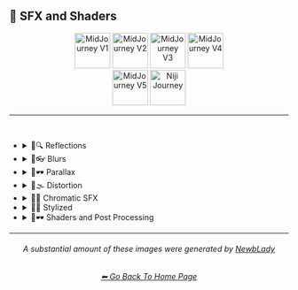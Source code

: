 <h2>🌈 SFX and Shaders</h2>

<div align="center">

[<img src="F://GitHubRepo/MidJourney-Styles-and-Keywords-Reference/Images/Repo_Parts/Buttons/Version_Buttons/button_version_V1_inactive.webp?raw=true" alt="MidJourney V1" height="64" />](F://GitHubRepo/MidJourney-Styles-and-Keywords-Reference/Pages/MJ_V1/Style_Pages/Sphere/SFX_and_Shaders.md)
[<img src="F://GitHubRepo/MidJourney-Styles-and-Keywords-Reference/Images/Repo_Parts/Buttons/Version_Buttons/button_version_V2_inactive.webp?raw=true" alt="MidJourney V2" height="64" />](F://GitHubRepo/MidJourney-Styles-and-Keywords-Reference/Pages/MJ_V2/Style_Pages/Sphere/SFX_and_Shaders.md)
[<img src="F://GitHubRepo/MidJourney-Styles-and-Keywords-Reference/Images/Repo_Parts/Buttons/Version_Buttons/button_version_V3_inactive.webp?raw=true" alt="MidJourney V3" height="64" />](F://GitHubRepo/MidJourney-Styles-and-Keywords-Reference/Pages/MJ_V3/Style_Pages/Just_The_Style/SFX_and_Shaders.md)
[<img src="F://GitHubRepo/MidJourney-Styles-and-Keywords-Reference/Images/Repo_Parts/Buttons/Version_Buttons/button_version_V4_inactive.webp?raw=true" alt="MidJourney V4" height="64" />](F://GitHubRepo/MidJourney-Styles-and-Keywords-Reference/Pages/MJ_V4/Style_Pages/Just_The_Style/SFX_and_Shaders.md)
<br>
[<img src="F://GitHubRepo/MidJourney-Styles-and-Keywords-Reference/Images/Repo_Parts/Buttons/Version_Buttons/button_version_V5_Alpha_active_half.webp?raw=true" alt="MidJourney V5" height="64" />](F://GitHubRepo/MidJourney-Styles-and-Keywords-Reference/Pages/MJ_V5/Style_Pages/Just_The_Style/SFX_and_Shaders.md)
[<img src="F://GitHubRepo/MidJourney-Styles-and-Keywords-Reference/Images/Repo_Parts/Buttons/Version_Buttons/button_version_niji_inactive_half.webp?raw=true" alt="Niji Journey" height="64" />](F://GitHubRepo/MidJourney-Styles-and-Keywords-Reference/Pages/Niji_Journey/Niji_V4/Style_Pages/SFX_and_Shaders.md)

</div>

<hr>
<br>


- <details><summary>🌈🔍 Reflections</summary><p><div align="center">

	| Ray Tracing Reflections | Lumen Reflections | Screen Space Reflections |
	| :-: | :-: | :-: |
	| <img src="F://GitHubRepo/MidJourney-Styles-and-Keywords-Reference/Images/MJ_V5/V5_Alpha_1/Midjourney_Styles/Ray_Tracing_Reflections.webp?raw=true" width="256" /> | <img src="F://GitHubRepo/MidJourney-Styles-and-Keywords-Reference/Images/MJ_V5/V5_Alpha_1/Midjourney_Styles/Lumen_Reflections.webp?raw=true" width="256" /> | <img src="F://GitHubRepo/MidJourney-Styles-and-Keywords-Reference/Images/MJ_V5/V5_Alpha_1/Midjourney_Styles/Screen_Space_Reflections.webp?raw=true" width="256" /> |
	
	<br>
	
	| Diffraction Grading |
	| :-: |
	| <img src="F://GitHubRepo/MidJourney-Styles-and-Keywords-Reference/Images/MJ_V5/V5_Alpha_1/Midjourney_Styles/Diffraction_Grading.webp?raw=true" width="256" /> |

	<br>

	| Reflection in a Puddle | Water Reflection |
	| :-: | :-: |
	| <img src="F://GitHubRepo/MidJourney-Styles-and-Keywords-Reference/Images/MJ_V5/V5_Alpha_1/Midjourney_Styles/Reflection_in_a_Puddle.webp?raw=true" width="256" /> | <img src="F://GitHubRepo/MidJourney-Styles-and-Keywords-Reference/Images/MJ_V5/V5_Alpha_1/Midjourney_Styles/Water_Reflection.webp?raw=true" width="256" /> |

	</div></p></details>



- <details><summary>🌈👓 Blurs</summary><p><div align="center">

	| Blur | Blurred |
	| :-: | :-: |
	| <img src="F://GitHubRepo/MidJourney-Styles-and-Keywords-Reference/Images/MJ_V5/V5_Alpha_1/Midjourney_Styles/Blur.webp?raw=true" width="256" /> | <img src="F://GitHubRepo/MidJourney-Styles-and-Keywords-Reference/Images/MJ_V5/V5_Alpha_1/Midjourney_Styles/Blurred.webp?raw=true" width="256" /> |

	<br>

	| Blurry | Blur Effect | Tilt Blur |
	| :-: | :-: | :-: |
	| <img src="F://GitHubRepo/MidJourney-Styles-and-Keywords-Reference/Images/MJ_V5/V5_Alpha_1/Midjourney_Styles/Blurry.webp?raw=true" width="256" /> | <img src="F://GitHubRepo/MidJourney-Styles-and-Keywords-Reference/Images/MJ_V5/V5_Alpha_1/Midjourney_Styles/Blur_Effect.webp?raw=true" width="256" /> | <img src="F://GitHubRepo/MidJourney-Styles-and-Keywords-Reference/Images/MJ_V5/V5_Alpha_1/Midjourney_Styles/Tilt_Blur.webp?raw=true" width="256" /> |

	<br>

	| Surface-Blur | Radial-Blur | Gaussian-Blur |
    | :-: | :-: | :-: |
    | <img src="F://GitHubRepo/MidJourney-Styles-and-Keywords-Reference/Images/MJ_V5/V5_Alpha_1/Midjourney_Styles/Surface-Blur.webp?raw=true" width="256" /> | <img src="F://GitHubRepo/MidJourney-Styles-and-Keywords-Reference/Images/MJ_V5/V5_Alpha_1/Midjourney_Styles/Radial-Blur.webp?raw=true" width="256" /> | <img src="F://GitHubRepo/MidJourney-Styles-and-Keywords-Reference/Images/MJ_V5/V5_Alpha_1/Midjourney_Styles/Gaussian-Blur.webp?raw=true" width="256" /> |

    <br>

	| Motion | Motion-Blur | Drifting |
	| :-: | :-: | :-: |
	| <img src="F://GitHubRepo/MidJourney-Styles-and-Keywords-Reference/Images/MJ_V5/V5_Alpha_1/Midjourney_Styles/Motion.webp?raw=true" width="256" /> | <img src="F://GitHubRepo/MidJourney-Styles-and-Keywords-Reference/Images/MJ_V5/V5_Alpha_1/Midjourney_Styles/Motion-Blur.webp?raw=true" width="256" /> | <img src="F://GitHubRepo/MidJourney-Styles-and-Keywords-Reference/Images/MJ_V5/V5_Alpha_1/Midjourney_Styles/Drifting.webp?raw=true" width="256" /> |

    <br>

    | Field-Blur |
    | :-: |
    | <img src="F://GitHubRepo/MidJourney-Styles-and-Keywords-Reference/Images/MJ_V5/V5_Alpha_1/Midjourney_Styles/Field-Blur.webp?raw=true" width="256" /> |

	</div></p></details>


- <details><summary>🌈🕶 Parallax</summary><p><div align="center">

	| Parallax |
	| :-: |
	| <img src="F://GitHubRepo/MidJourney-Styles-and-Keywords-Reference/Images/MJ_V5/V5_Alpha_1/Midjourney_Styles/Parallax.webp?raw=true" width="256" /> |
	
	<br>
	
	| Anaglyph |
	| :-: |
	| <img src="F://GitHubRepo/MidJourney-Styles-and-Keywords-Reference/Images/MJ_V5/V5_Alpha_1/Midjourney_Styles/Anaglyph.webp?raw=true" width="256" /> |
	
	<br>
	
	| Multiscopy | Autostereoscopy | Stereoscopy |
	| :-: | :-: | :-: |
	| <img src="F://GitHubRepo/MidJourney-Styles-and-Keywords-Reference/Images/MJ_V5/V5_Alpha_1/Midjourney_Styles/Multiscopy.webp?raw=true" width="256" /> | <img src="F://GitHubRepo/MidJourney-Styles-and-Keywords-Reference/Images/MJ_V5/V5_Alpha_1/Midjourney_Styles/Autostereoscopy.webp?raw=true" width="256" /> | <img src="F://GitHubRepo/MidJourney-Styles-and-Keywords-Reference/Images/MJ_V5/V5_Alpha_1/Midjourney_Styles/Stereoscopy.webp?raw=true" width="256" /> |
	
	</div></p></details>


- <details><summary>🌈🌫 Distortion</summary><p><div align="center">

	| Distortion | Phase Distortion |
	| :-: | :-: |
	| <img src="F://GitHubRepo/MidJourney-Styles-and-Keywords-Reference/Images/MJ_V5/V5_Alpha_1/Midjourney_Styles/Distortion.webp?raw=true" width="256" /> | <img src="F://GitHubRepo/MidJourney-Styles-and-Keywords-Reference/Images/MJ_V5/V5_Alpha_1/Midjourney_Styles/Phase_Distortion.webp?raw=true" width="256" /> |

	<br>
	
	| Barrel Distortion | Radial Distortion |
	| :-: | :-: |
	| <img src="F://GitHubRepo/MidJourney-Styles-and-Keywords-Reference/Images/MJ_V5/V5_Alpha_1/Midjourney_Styles/Barrel_Distortion.webp?raw=true" width="256" /> | <img src="F://GitHubRepo/MidJourney-Styles-and-Keywords-Reference/Images/MJ_V5/V5_Alpha_1/Midjourney_Styles/Radial_Distortion.webp?raw=true" width="256" /> |
	
	<br>
	
	| Amplitude Distortion | Harmonic Distortion | Frequency Response Distortion |
	| :-: | :-: | :-: |
	| <img src="F://GitHubRepo/MidJourney-Styles-and-Keywords-Reference/Images/MJ_V5/V5_Alpha_1/Midjourney_Styles/Amplitude_Distortion.webp?raw=true" width="256" /> | <img src="F://GitHubRepo/MidJourney-Styles-and-Keywords-Reference/Images/MJ_V5/V5_Alpha_1/Midjourney_Styles/Harmonic_Distortion.webp?raw=true" width="256" /> | <img src="F://GitHubRepo/MidJourney-Styles-and-Keywords-Reference/Images/MJ_V5/V5_Alpha_1/Midjourney_Styles/Frequency_Response_Distortion.webp?raw=true" width="256" /> |
	
	<br>
	
	| Group Delay Distortion | Pincushion Distortion | Mustache Distortion |
	| :-: | :-: | :-: |
	| <img src="F://GitHubRepo/MidJourney-Styles-and-Keywords-Reference/Images/MJ_V5/V5_Alpha_1/Midjourney_Styles/Group_Delay_Distortion.webp?raw=true" width="256" /> | <img src="F://GitHubRepo/MidJourney-Styles-and-Keywords-Reference/Images/MJ_V5/V5_Alpha_1/Midjourney_Styles/Pincushion_Distortion.webp?raw=true" width="256" /> | <img src="F://GitHubRepo/MidJourney-Styles-and-Keywords-Reference/Images/MJ_V5/V5_Alpha_1/Midjourney_Styles/Mustache_Distortion.webp?raw=true" width="256" /> |

	<br>

	| Morph | Morphing |
	| :-: | :-: |
	| <img src="F://GitHubRepo/MidJourney-Styles-and-Keywords-Reference/Images/MJ_V5/V5_Alpha_1/Midjourney_Styles/Morph.webp?raw=true" width="256" /> | <img src="F://GitHubRepo/MidJourney-Styles-and-Keywords-Reference/Images/MJ_V5/V5_Alpha_1/Midjourney_Styles/Morphing.webp?raw=true" width="256" /> |
	
	<br>
	
	| Interlace | Interlaced |
	| :-: | :-: |
	| <img src="F://GitHubRepo/MidJourney-Styles-and-Keywords-Reference/Images/MJ_V5/V5_Alpha_1/Midjourney_Styles/Interlace.webp?raw=true" width="256" /> | <img src="F://GitHubRepo/MidJourney-Styles-and-Keywords-Reference/Images/MJ_V5/V5_Alpha_1/Midjourney_Styles/Interlaced.webp?raw=true" width="256" /> |

	<br>

	| Lenticular | Continuous Droste | Tornadic |
	| :-: | :-: | :-: |
	| <img src="F://GitHubRepo/MidJourney-Styles-and-Keywords-Reference/Images/MJ_V5/V5_Alpha_1/Midjourney_Styles/Lenticular.webp?raw=true" width="256" /> | <img src="F://GitHubRepo/MidJourney-Styles-and-Keywords-Reference/Images/MJ_V5/V5_Alpha_1/Midjourney_Styles/Continuous_Droste.webp?raw=true" width="256" /> | <img src="F://GitHubRepo/MidJourney-Styles-and-Keywords-Reference/Images/MJ_V5/V5_Alpha_1/Midjourney_Styles/Tornadic.webp?raw=true" width="256" /> |
	
	</div></p></details>


- <details><summary>🌈🎨 Chromatic SFX</summary><p><div align="center">

	| Chromatic Aberration | RGB Displacement | Spherical Aberration |
	| :-: | :-: | :-: |
	| <img src="F://GitHubRepo/MidJourney-Styles-and-Keywords-Reference/Images/MJ_V5/V5_Alpha_1/Midjourney_Styles/Chromatic_Aberration.webp?raw=true" width="256" /> | <img src="F://GitHubRepo/MidJourney-Styles-and-Keywords-Reference/Images/MJ_V5/V5_Alpha_1/Midjourney_Styles/RGB_Displacement.webp?raw=true" width="256" /> | <img src="F://GitHubRepo/MidJourney-Styles-and-Keywords-Reference/Images/MJ_V5/V5_Alpha_1/Midjourney_Styles/Spherical_Aberration.webp?raw=true" width="256" /> |

	<br>

	| Harris Shutter |
	| :-: |
	| <img src="F://GitHubRepo/MidJourney-Styles-and-Keywords-Reference/Images/MJ_V5/V5_Alpha_1/Midjourney_Styles/Harris_Shutter.webp?raw=true" width="256" /> |
	
	</div></p></details>


- <details><summary>🌈💫 Stylized</summary><p><div align="center">

	| Color Banding |
	| :-: |
	| <img src="F://GitHubRepo/MidJourney-Styles-and-Keywords-Reference/Images/MJ_V5/V5_Alpha_1/Midjourney_Styles/Color_Banding.webp?raw=true" width="256" /> |
	
	<br>
	
	| Scan Lines | Edge Detection |
	| :-: | :-: |
	| <img src="F://GitHubRepo/MidJourney-Styles-and-Keywords-Reference/Images/MJ_V5/V5_Alpha_1/Midjourney_Styles/Scan_Lines.webp?raw=true" width="256" /> | <img src="F://GitHubRepo/MidJourney-Styles-and-Keywords-Reference/Images/MJ_V5/V5_Alpha_1/Midjourney_Styles/Edge_Detection.webp?raw=true" width="256" /> |

	<br>

	| Posterization | Quantization |
	| :-: | :-: |
	| <img src="F://GitHubRepo/MidJourney-Styles-and-Keywords-Reference/Images/MJ_V5/V5_Alpha_1/Midjourney_Styles/Posterization.webp?raw=true" width="256" /> | <img src="F://GitHubRepo/MidJourney-Styles-and-Keywords-Reference/Images/MJ_V5/V5_Alpha_1/Midjourney_Styles/Quantization.webp?raw=true" width="256" /> |

	<br>
	
	| Sobel Operator | Convolution Matrix |
	| :-: | :-: |
	| <img src="F://GitHubRepo/MidJourney-Styles-and-Keywords-Reference/Images/MJ_V5/V5_Alpha_1/Midjourney_Styles/Sobel_Operator.webp?raw=true" width="256" /> | <img src="F://GitHubRepo/MidJourney-Styles-and-Keywords-Reference/Images/MJ_V5/V5_Alpha_1/Midjourney_Styles/Convolution_Matrix.webp?raw=true" width="256" /> |

	<br>

	| Moire Patterns | Twisted Rays |
	| :-: | :-: |
	| <img src="F://GitHubRepo/MidJourney-Styles-and-Keywords-Reference/Images/MJ_V5/V5_Alpha_1/Midjourney_Styles/Moire_Patterns.webp?raw=true" width="256" /> | <img src="F://GitHubRepo/MidJourney-Styles-and-Keywords-Reference/Images/MJ_V5/V5_Alpha_1/Midjourney_Styles/Twisted_Rays.webp?raw=true" width="256" /> |

	<br>

	| Quantum-Wavetracing | Sabattier Effect |
	| :-: | :-: |
	| <img src="F://GitHubRepo/MidJourney-Styles-and-Keywords-Reference/Images/MJ_V5/V5_Alpha_1/Midjourney_Styles/Quantum-Wavetracing.webp?raw=true" width="256" /> | <img src="F://GitHubRepo/MidJourney-Styles-and-Keywords-Reference/Images/MJ_V5/V5_Alpha_1/Midjourney_Styles/Sabattier_Effect.webp?raw=true" width="256" /> |
	
	<br>

	| Textured |
	| :-: |
	| <img src="F://GitHubRepo/MidJourney-Styles-and-Keywords-Reference/Images/MJ_V5/V5_Alpha_1/Midjourney_Styles/Textured.webp?raw=true" width="256" /> |

	<br>

	| Glowing Edges |
	| :-: |
	| <img src="F://GitHubRepo/MidJourney-Styles-and-Keywords-Reference/Images/MJ_V5/V5_Alpha_1/Midjourney_Styles/Glowing_Edges.webp?raw=true" width="256" /> |

	<br>
	
	| Tessellated | Emboss | Starburst |
	| :-: | :-: | :-: |
	| <img src="F://GitHubRepo/MidJourney-Styles-and-Keywords-Reference/Images/MJ_V5/V5_Alpha_1/Midjourney_Styles/Tessellated.webp?raw=true" width="256" /> | <img src="F://GitHubRepo/MidJourney-Styles-and-Keywords-Reference/Images/MJ_V5/V5_Alpha_1/Midjourney_Styles/Emboss.webp?raw=true" width="256" /> | <img src="F://GitHubRepo/MidJourney-Styles-and-Keywords-Reference/Images/MJ_V5/V5_Alpha_1/Midjourney_Styles/Starburst.webp?raw=true" width="256" /> |

	<br>

	| Cropped | Sharpened |
	| :-: | :-: |
	| <img src="F://GitHubRepo/MidJourney-Styles-and-Keywords-Reference/Images/MJ_V5/V5_Alpha_1/Midjourney_Styles/Cropped.webp?raw=true" width="256" /> | <img src="F://GitHubRepo/MidJourney-Styles-and-Keywords-Reference/Images/MJ_V5/V5_Alpha_1/Midjourney_Styles/Sharpened.webp?raw=true" width="256" /> |

	<br>
	
	| Dilate | Erode |
	| :-: | :-: |
	| <img src="F://GitHubRepo/MidJourney-Styles-and-Keywords-Reference/Images/MJ_V5/V5_Alpha_1/Midjourney_Styles/Dilate.webp?raw=true" width="256" /> | <img src="F://GitHubRepo/MidJourney-Styles-and-Keywords-Reference/Images/MJ_V5/V5_Alpha_1/Midjourney_Styles/Erode.webp?raw=true" width="256" /> |

	<br>
	
	| Smudged | Mordancage |
	| :-: | :-: |
	| <img src="F://GitHubRepo/MidJourney-Styles-and-Keywords-Reference/Images/MJ_V5/V5_Alpha_1/Midjourney_Styles/Smudged.webp?raw=true" width="256" /> | <img src="F://GitHubRepo/MidJourney-Styles-and-Keywords-Reference/Images/MJ_V5/V5_Alpha_1/Midjourney_Styles/Mordancage.webp?raw=true" width="256" /> |

	<br>
	
	| Recursion | Repetition |
	| :-: | :-: |
	| <img src="F://GitHubRepo/MidJourney-Styles-and-Keywords-Reference/Images/MJ_V5/V5_Alpha_1/Midjourney_Styles/Recursion.webp?raw=true" width="256" /> | <img src="F://GitHubRepo/MidJourney-Styles-and-Keywords-Reference/Images/MJ_V5/V5_Alpha_1/Midjourney_Styles/Repetition.webp?raw=true" width="256" /> |
	
	<br>
	
	| Tracers |
	| :-: |
	| <img src="F://GitHubRepo/MidJourney-Styles-and-Keywords-Reference/Images/MJ_V5/V5_Alpha_1/Midjourney_Styles/Tracers.webp?raw=true" width="256" /> |

	<br>

	| Volume | Oscillation |
	| :-: | :-: |
	| <img src="F://GitHubRepo/MidJourney-Styles-and-Keywords-Reference/Images/MJ_V5/V5_Alpha_1/Midjourney_Styles/Volume.webp?raw=true" width="256" /> | <img src="F://GitHubRepo/MidJourney-Styles-and-Keywords-Reference/Images/MJ_V5/V5_Alpha_1/Midjourney_Styles/Oscillation.webp?raw=true" width="256" /> |
	
	</div></p></details>


- <details><summary>🌈🕶 Shaders and Post Processing</summary><p><div align="center">

	| Ray Traced | Ray Tracing Ambient Occlusion | RTX |
	| :-: | :-: | :-: |
	| <img src="F://GitHubRepo/MidJourney-Styles-and-Keywords-Reference/Images/MJ_V5/V5_Alpha_1/Midjourney_Styles/Ray_Traced.webp?raw=true" width="256" /> | <img src="F://GitHubRepo/MidJourney-Styles-and-Keywords-Reference/Images/MJ_V5/V5_Alpha_1/Midjourney_Styles/Ray_Tracing_Ambient_Occlusion.webp?raw=true" width="256" /> | <img src="F://GitHubRepo/MidJourney-Styles-and-Keywords-Reference/Images/MJ_V5/V5_Alpha_1/Midjourney_Styles/RTX.webp?raw=true" width="256" /> |
	
	<br>

	| Shaders | OpenGL-Shaders | GLSL-Shaders |
	| :-: | :-: | :-: |
	| <img src="F://GitHubRepo/MidJourney-Styles-and-Keywords-Reference/Images/MJ_V5/V5_Alpha_1/Midjourney_Styles/Shaders.webp?raw=true" width="256" /> | <img src="F://GitHubRepo/MidJourney-Styles-and-Keywords-Reference/Images/MJ_V5/V5_Alpha_1/Midjourney_Styles/OpenGL-Shaders.webp?raw=true" width="256" /> | <img src="F://GitHubRepo/MidJourney-Styles-and-Keywords-Reference/Images/MJ_V5/V5_Alpha_1/Midjourney_Styles/GLSL-Shaders.webp?raw=true" width="256" /> |
	
	<br>

	| Anti-Aliasing | FXAA | TXAA |
	| :-: | :-: | :-: |
	| <img src="F://GitHubRepo/MidJourney-Styles-and-Keywords-Reference/Images/MJ_V5/V5_Alpha_1/Midjourney_Styles/Anti-Aliasing.webp?raw=true" width="256" /> | <img src="F://GitHubRepo/MidJourney-Styles-and-Keywords-Reference/Images/MJ_V5/V5_Alpha_1/Midjourney_Styles/FXAA.webp?raw=true" width="256" /> | <img src="F://GitHubRepo/MidJourney-Styles-and-Keywords-Reference/Images/MJ_V5/V5_Alpha_1/Midjourney_Styles/TXAA.webp?raw=true" width="256" /> |
	
	<br>
	
	| Sharpen | Spot-Healing | Digitally Enhanced |
	| :-: | :-: | :-: |
	| <img src="F://GitHubRepo/MidJourney-Styles-and-Keywords-Reference/Images/MJ_V5/V5_Alpha_1/Midjourney_Styles/Sharpen.webp?raw=true" width="256" /> | <img src="F://GitHubRepo/MidJourney-Styles-and-Keywords-Reference/Images/MJ_V5/V5_Alpha_1/Midjourney_Styles/Spot-Healing.webp?raw=true" width="256" /> | <img src="F://GitHubRepo/MidJourney-Styles-and-Keywords-Reference/Images/MJ_V5/V5_Alpha_1/Midjourney_Styles/Digitally_Enhanced.webp?raw=true" width="256" /> |

	<br>

	| Post Processing | Post-Processing | Post-Production |
	| :-: | :-: | :-: |
	| <img src="F://GitHubRepo/MidJourney-Styles-and-Keywords-Reference/Images/MJ_V5/V5_Alpha_1/Midjourney_Styles/Post_Processing.webp?raw=true" width="256" /> | <img src="F://GitHubRepo/MidJourney-Styles-and-Keywords-Reference/Images/MJ_V5/V5_Alpha_1/Midjourney_Styles/Post-Processing.webp?raw=true" width="256" /> | <img src="F://GitHubRepo/MidJourney-Styles-and-Keywords-Reference/Images/MJ_V5/V5_Alpha_1/Midjourney_Styles/Post-Production.webp?raw=true" width="256" /> |

	<br>
	
	| Haze | Volumetric Haze |
	| :-: | :-: |
	| <img src="F://GitHubRepo/MidJourney-Styles-and-Keywords-Reference/Images/MJ_V5/V5_Alpha_1/Midjourney_Styles/Haze.webp?raw=true" width="256" /> | <img src="F://GitHubRepo/MidJourney-Styles-and-Keywords-Reference/Images/MJ_V5/V5_Alpha_1/Midjourney_Styles/Volumetric_Haze.webp?raw=true" width="256" /> |

	<br>

	| Tone Mapping |
	| :-: |
	| <img src="F://GitHubRepo/MidJourney-Styles-and-Keywords-Reference/Images/MJ_V5/V5_Alpha_1/Midjourney_Styles/Tone_Mapping.webp?raw=true" width="256" /> |
	
	<br>
	
	| VFX | SFX | CGI |
	| :-: | :-: | :-: |
	| <img src="F://GitHubRepo/MidJourney-Styles-and-Keywords-Reference/Images/MJ_V5/V5_Alpha_1/Midjourney_Styles/VFX.webp?raw=true" width="256" /> | <img src="F://GitHubRepo/MidJourney-Styles-and-Keywords-Reference/Images/MJ_V5/V5_Alpha_1/Midjourney_Styles/SFX.webp?raw=true" width="256" /> | <img src="F://GitHubRepo/MidJourney-Styles-and-Keywords-Reference/Images/MJ_V5/V5_Alpha_1/Midjourney_Styles/CGI.webp?raw=true" width="256" /> |

	<br>
	
	| SSAO | De-Noise |
	| :-: | :-: |
	| <img src="F://GitHubRepo/MidJourney-Styles-and-Keywords-Reference/Images/MJ_V5/V5_Alpha_1/Midjourney_Styles/SSAO.webp?raw=true" width="256" /> | <img src="F://GitHubRepo/MidJourney-Styles-and-Keywords-Reference/Images/MJ_V5/V5_Alpha_1/Midjourney_Styles/De-Noise.webp?raw=true" width="256" /> |


	<br>
	
	| Flat Shading | Gouraud Shading | Phong Shading |
	| :-: | :-: | :-: |
	| <img src="F://GitHubRepo/MidJourney-Styles-and-Keywords-Reference/Images/MJ_V5/V5_Alpha_1/Midjourney_Styles/Flat_Shading.webp?raw=true" width="256" /> | <img src="F://GitHubRepo/MidJourney-Styles-and-Keywords-Reference/Images/MJ_V5/V5_Alpha_1/Midjourney_Styles/Gouraud_Shading.webp?raw=true" width="256" /> | <img src="F://GitHubRepo/MidJourney-Styles-and-Keywords-Reference/Images/MJ_V5/V5_Alpha_1/Midjourney_Styles/Phong_Shading.webp?raw=true" width="256" /> |
	
	<br>
	
	| Cel Shading | Gooch Shading |
	| :-: | :-: |
	| <img src="F://GitHubRepo/MidJourney-Styles-and-Keywords-Reference/Images/MJ_V5/V5_Alpha_1/Midjourney_Styles/Cel_Shading.webp?raw=true" width="256" /> | <img src="F://GitHubRepo/MidJourney-Styles-and-Keywords-Reference/Images/MJ_V5/V5_Alpha_1/Midjourney_Styles/Gooch_Shading.webp?raw=true" width="256" /> |

	</div></p></details>


<hr><!--------------->
<div align="center">

<i><h6>A substantial amount of these images were generated by <a href= "https://github.com/NewbLady">NewbLady</a></h6></i>
<h6><a href="F://GitHubRepo/MidJourney-Styles-and-Keywords-Reference/README.md">⬅ Go Back To Home Page</a></h6>
</div>